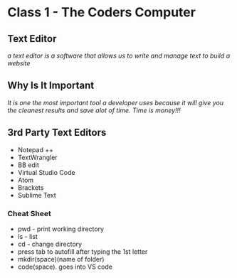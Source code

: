# Class 1 - The Coders Computer

## Text Editor

*a text editor is a software that allows us to write and manage text 
to build a website*

## Why Is It Important
 
 *It is one the most important tool a developer uses because it will give
 you the cleanest results and save alot of time. Time is money!!!*

## 3rd Party Text Editors 

- Notepad ++
- TextWrangler
- BB edit
- Virtual Studio Code
- Atom
- Brackets
- Sublime Text


### **Cheat Sheet**

- pwd - print working directory
- ls - list
- cd - change directory
- press tab to autofill after typing the 1st letter
- mkdir(space)(name of folder)
- code(space). goes into VS code


